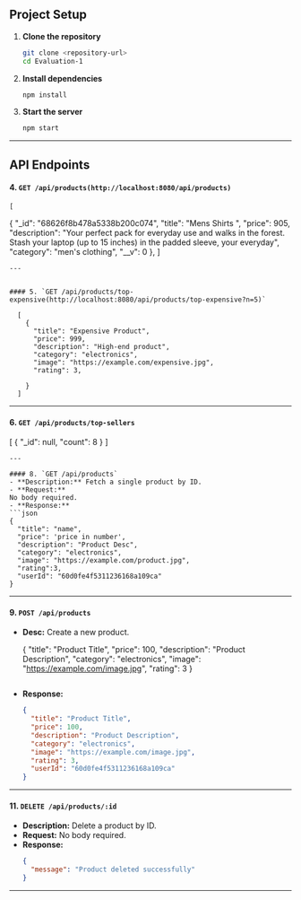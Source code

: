 
## Project Setup
1. **Clone the repository**
    ```bash
    git clone <repository-url>
    cd Evaluation-1
    ```
2. **Install dependencies**
    ```bash
    npm install
    ```
3. **Start the server**
    ```bash
    npm start
    ```
---
## API Endpoints


#### 4. `GET /api/products(http://localhost:8080/api/products)`

  
    [
  {
    "_id": "68626f8b478a5338b200c074",
    "title": "Mens Shirts ",
    "price": 905,
    "description": "Your perfect pack for everyday use and walks in the forest. Stash your laptop (up to 15 inches) in the padded sleeve, your everyday",
    "category": "men's clothing",
    "__v": 0
  },
  ]

```
---


#### 5. `GET /api/products/top-expensive(http://localhost:8080/api/products/top-expensive?n=5)`

  [
    {
      "title": "Expensive Product",
      "price": 999,
      "description": "High-end product",
      "category": "electronics",
      "image": "https://example.com/expensive.jpg",
      "rating": 3,
      
    }
  ]
  ```
---
#### 6. `GET /api/products/top-sellers`

[
  {
    "_id": null,
    "count": 8
  }
]
  ```
---

#### 8. `GET /api/products`
- **Description:** Fetch a single product by ID.
- **Request:**
  No body required.
- **Response:**
  ```json
  {
    "title": "name",
    "price": 'price in number',
    "description": "Product Desc",
    "category": "electronics",
    "image": "https://example.com/product.jpg",
    "rating":3,
    "userId": "60d0fe4f5311236168a109ca"
  }
  ```
---
#### 9. `POST /api/products`
- **Desc:** Create a new product.

  {
    "title": "Product Title",
    "price": 100,
    "description": "Product Description",
    "category": "electronics",
    "image": "https://example.com/image.jpg",
    "rating": 3
  }
  ```
- **Response:**
  ```json
  {
    "title": "Product Title",
    "price": 100,
    "description": "Product Description",
    "category": "electronics",
    "image": "https://example.com/image.jpg",
    "rating": 3,
    "userId": "60d0fe4f5311236168a109ca"
  }
  ```
---


#### 11. `DELETE /api/products/:id`
- **Description:** Delete a product by ID.
- **Request:**
  No body required.
- **Response:**
  ```json
  {
    "message": "Product deleted successfully"
  }
  ```
---
